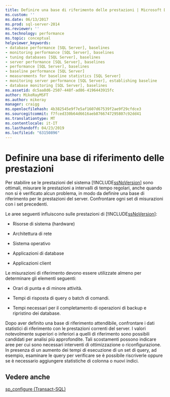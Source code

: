 ```yaml
---
title: Definire una base di riferimento delle prestazioni | Microsoft Docs
ms.custom: ''
ms.date: 06/13/2017
ms.prod: sql-server-2014
ms.reviewer: ''
ms.technology: performance
ms.topic: conceptual
helpviewer_keywords:
- database performance [SQL Server], baselines
- monitoring performance [SQL Server], baselines
- tuning databases [SQL Server], baselines
- server performance [SQL Server], baselines
- performance [SQL Server], baselines
- baseline performance [SQL Server]
- measurements for baseline statistics [SQL Server]
- monitoring server performance [SQL Server], establishing baseline
- database monitoring [SQL Server], baselines
ms.assetid: dc5aa8d6-2507-448f-ad86-4196443915fc
author: MikeRayMSFT
ms.author: mikeray
manager: craigg
ms.openlocfilehash: 4b382545e9f7e5af1607d67539f2ae9f29cfdce3
ms.sourcegitcommit: f7fced330b64d6616aeb8766747295807c92dd41
ms.translationtype: MT
ms.contentlocale: it-IT
ms.lasthandoff: 04/23/2019
ms.locfileid: "63150896"
---
```

# <a name="establish-a-performance-baseline"></a>Definire una base di riferimento delle prestazioni
  Per stabilire se le prestazioni del sistema [!INCLUDE[ssNoVersion](../../includes/ssnoversion-md.md)] sono ottimali, misurare le prestazioni a intervalli di tempo regolari, anche quando non si è verificato alcun problema, in modo da definire una base di riferimento per le prestazioni del server. Confrontare ogni set di misurazioni con i set precedenti.  
  
 Le aree seguenti influiscono sulle prestazioni di [!INCLUDE[ssNoVersion](../../includes/ssnoversion-md.md)]:  
  
-   Risorse di sistema (hardware)  
  
-   Architettura di rete  
  
-   Sistema operativo  
  
-   Applicazioni di database  
  
-   Applicazioni client  
  
 Le misurazioni di riferimento devono essere utilizzate almeno per determinare gli elementi seguenti:  
  
-   Orari di punta e di minore attività.  
  
-   Tempi di risposta di query o batch di comandi.  
  
-   Tempi necessari per il completamento di operazioni di backup e ripristino dei database.  
  
 Dopo aver definito una base di riferimento attendibile, confrontare i dati statistici di riferimento con le prestazioni correnti del server. I valori notevolmente superiori o inferiori a quelli di riferimento sono possibili candidati per analisi più approfondite. Tali scostamenti possono indicare aree per cui sono necessari interventi di ottimizzazione o riconfigurazione. In presenza di un aumento dei tempi di esecuzione di un set di query, ad esempio, esaminare le query per verificare se è possibile riscriverle oppure se è necessario aggiungere statistiche di colonna o nuovi indici.  
  
## <a name="see-also"></a>Vedere anche  
 [sp_configure &#40;Transact-SQL&#41;](/sql/relational-databases/system-stored-procedures/sp-configure-transact-sql)  
  
  
